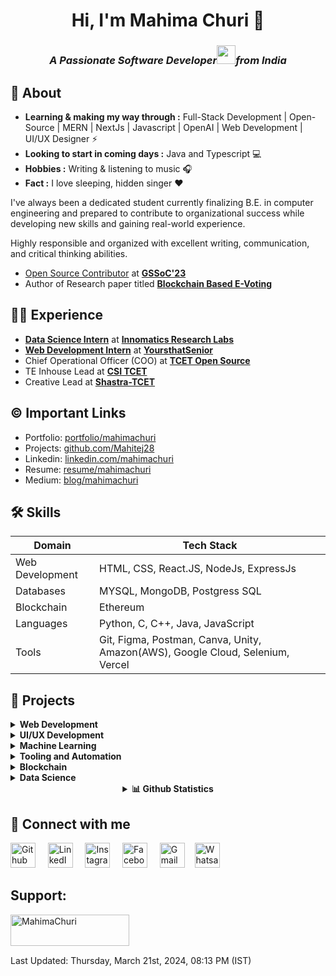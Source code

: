 <h1 align = "center"> Hi, I'm Mahima Churi 👋</h1>
<h3 align = "center"><i>A Passionate <b>Software Developer</b><img src="https://media.giphy.com/media/WUlplcMpOCEmTGBtBW/giphy.gif" width="30">from India 
</em></i></p>
</h3>

## 🚀 About 

-  **Learning & making my way through :** Full-Stack Development | Open-Source | MERN | NextJs | Javascript | OpenAI | Web Development | UI/UX Designer  :zap:
-   **Looking to start in coming days :** Java and Typescript 💻
-  **Hobbies :** Writing & listening to music :headphones:
-  **Fact :** I love sleeping, hidden singer :heart:

I've always been a dedicated student currently finalizing B.E. in computer engineering and prepared to contribute to organizational success while developing new skills and gaining real-world experience. 

Highly responsible and organized with excellent writing, communication, and critical thinking abilities. 

- [Open Source Contributor](https://www.linkedin.com/feed/update/urn:li:activity:7063883861092384768/) at **[GSSoC'23](https://gssoc.girlscript.tech/)**
- Author of Research paper titled **[Blockchain Based E-Voting](https://link.springer.com/chapter/10.1007/978-981-99-0071-8_11)**


## 👩‍💻 Experience
- **[Data Science Intern](https://drive.google.com/file/d/1OAC2zLkGK8DLC9hLybbflRB5Wr7Q6BSV/view?usp=drive_link)** at **[Innomatics Research Labs](https://www.innomatics.in/)**
- **[Web Development Intern](https://drive.google.com/file/d/1DLYp-Y-f6SgbHqUe_7O1RXRJA5S0-PST/view?usp=sharing)** at **[YoursthatSenior](https://yoursthatsenior.com/)**
- Chief Operational Officer (COO) at **[TCET Open Source](https://opensource.tcetmumbai.in/)**
- TE Inhouse Lead at **[CSI TCET](https://tcetcsi.github.io/tcetcsi/index.html)**
- Creative Lead at **[Shastra-TCET](https://www.linkedin.com/company/tcet-shastra-coding-club/mycompany/)**

## ©️ Important Links
- Portfolio: [portfolio/mahimachuri](https://mahimachuri.netlify.app/)
- Projects: [github.com/Mahitej28](https://github.com/Mahitej28)
- Linkedin: [linkedin.com/mahimachuri](https://www.linkedin.com/in/mahimachuri/)
- Resume: [resume/mahimachuri](https://drive.google.com/file/d/1zor9oE6FgmRP64lDbVXo84W4XpgNoTVT/view?usp=sharing)
- Medium: [blog/mahimachuri](https://medium.com/@mahimachuri.28)

## 🛠 Skills
| Domain             |Tech      Stack                                                                |
| ----------------- | ------------------------------------------------------------------ |
| Web Development | HTML, CSS, React.JS, NodeJs, ExpressJs |
| Databases | MYSQL, MongoDB, Postgress SQL |
| Blockchain | Ethereum|
| Languages | Python, C, C++, Java, JavaScript|
| Tools| Git, Figma, Postman, Canva, Unity, Amazon(AWS), Google Cloud, Selenium, Vercel |

## 🔭 Projects
<!-- Web Development -->
<details>
  <summary><b>Web Development</b></summary>
  <br/>
  
Task Name | Tech Stack | Source Code | 
------- | --------- | :--------: | 
Image Uploader to S3 | ReactJS, NodeJs, ExpressJS, AWS | [Repo](https://github.com/Mahitej28/Image_uploader_to_s3)
Doctor Appointment Scheduling System | MongoDB, ReactJS, NodeJs, ExpressJS | [Repo](https://github.com/Mahitej28/Doctor-Appointment-Scheduling-System)
[Portfolio Website](https://mahimachuri.netlify.app/) | ReactJS, Tailwind CSS | [Repo](https://github.com/Mahitej28/Portfolio-Website)
ToDo Application | MongoDB, ReactJS, NodeJs, ExpressJS | [Repo](https://github.com/Mahitej28/todoapp-frontend)
Basic Banking System | PHP, HTML, CSS | [Repo](https://github.com/Mahitej28/Eco_Bank)
Unit Converter | JavaScript, HTML, CSS | [Repo](https://github.com/Mahitej28/CodeClause_Unit-Converter_Mahima)
Basic Calculator | JavaScript, HTML, CSS | [Repo](https://github.com/Mahitej28/Mini-Calculator)
Scientific Calculator | JavaScript, HTML, CSS | [Repo](https://github.com/Mahitej28/Scientific-Calculator)
Customised Stopwatch and Timer | JavaScript, HTML, CSS | [Repo](https://github.com/Mahitej28/CodeClause_Stopwatch-Timer_Mahima)
Tic Tac Toe Game | JavaScript, HTML, CSS | [Repo](https://github.com/Mahitej28/Tic-Tac-Toe-Game)
</details>

<!-- UI/UX Development -->
<details>
<summary><b>UI/UX Development</b></summary>
  <br/>

Task Name | Tool | Source Code | 
------- | --------- | :--------: | 
Bibliophie | Figma | [Repo](https://github.com/Mahitej28/UI-UX-Design)

</details>

<!-- Machine Learning -->
<details>
<summary><b>Machine Learning</b></summary>
  <br/>

Task Name | Tech Stack | Source Code | 
------- | --------- | :--------: | 
Textract101 | Python | [Repo](https://github.com/Mahitej28/Textract101)
LinkedIn Profile Scraper | Python | [Repo](https://github.com/Mahitej28/LinkedIn-Profile-Scraper)
Basic Web Scraper | Python | [Repo](https://github.com/Mahitej28/Basic-WebScraper)
Random Quote Generator | Python | [Repo](https://github.com/Mahitej28/Random-Quote-Generator)

</details>

<!-- Tooling and Automation -->
<details>
<summary><b>Tooling and Automation</b></summary>
  <br/>

Task Name | Tech Stack | Source Code | 
------- | --------- | :--------: | 
LinkedIn Bot | Python, Selenium | [Repo](https://github.com/Mahitej28/LinkedIn_Bot)

</details>

<details>
<summary><b>Blockchain</b></summary>
  <br/>

Task Name | Tech Stack | Source Code | 
------- | --------- | :--------: | 
[NFT Forge](https://himanshu-03.github.io/NFT-Forge-Website/) | Javascript | [Repo](https://github.com/himanshu-03/NFT-Forge-Website)

</details>

<!-- Data Science -->
<details>
<summary><b>Data Science</b></summary>
  <br/>

Task Name | Tech Stack | Source Code | 
------- | --------- | :--------: | 
Exploratory Data Analysis on AMEO Dataset | Python | [Repo](https://github.com/Mahitej28/Analysis-of-AMEO-Dataset)
Data Analysis on LinkedIn Profile Dataset | Python | Private Repo (For Now)
Food Store Delivery Analysis | Python | Private Repo (For Now)

</details>



<!-- GitHub Statistics -->

<details align="center">
<summary><b>📊 Github Statistics</b></summary>
  
<div align="center">
  
[![Mahima's GitHub stats](https://github-readme-stats.vercel.app/api?username=Mahitej28&theme=radical)](https://github.com/Mahitej28/github-readme-stats)
[![Top Languages](https://github-readme-stats.vercel.app/api/top-langs/?username=Mahitej28&theme=radical&line_height=15)](https://github.com/Mahitej28/github-readme-stats)

  [![GitHub Streak Dark](https://streak-stats.demolab.com?user=Mahitej28&theme=radical)](https://git.io/streak-stats)
</div>
</details>

## 🤝 Connect with me

<p>
    <a href="https://www.github.com/Mahitej28" target="_blank"><img alt="Github" width="40px" src="https://cdn-icons-png.flaticon.com/512/733/733553.png"></a> &nbsp&nbsp&nbsp
    <a href="https://www.linkedin.com/in/mahimachuri/" target="_blank"><img alt="LinkedIn" width="40px" src="https://cdn-icons-png.flaticon.com/512/3536/3536505.png"></a> &nbsp&nbsp&nbsp
    <a href="https://www.instagram.com/infoelegant10" target="_blank"><img alt="Instagram" width="40px" src="https://cdn-icons-png.flaticon.com/512/1384/1384063.png"></a> &nbsp&nbsp&nbsp
    <a href="https://www.facebook.com/profile.php?id=100089851669149" target="_blank"><img alt="Facebook" width="40px" src="https://upload.wikimedia.org/wikipedia/commons/5/51/Facebook_f_logo_%282019%29.svg"></a> &nbsp&nbsp&nbsp
    <a href="mailto:mahimachuri.28@gmail.com" target="_blank"><img alt="Gmail" width="40px" src="https://cdn-icons-png.flaticon.com/512/5968/5968534.png"></a>&nbsp&nbsp&nbsp
    <a href="https://api.whatsapp.com/send/?phone=%2B917715919517&text&type=phone_number&app_absent=0" target="_blank"><img alt="Whatsapp" width="40px" src="https://cdn-icons-png.flaticon.com/512/5968/5968841.png"></a>
    
</p> 

## Support:
</h3>
<p><a href="https://www.buymeacoffee.com/mahimachuri"> <img align="left" src="https://cdn.buymeacoffee.com/buttons/v2/default-yellow.png" height="50" width="190" alt="MahimaChuri" /></a></p><br><br>
<br>

Last Updated: Thursday, March 21st, 2024, 08:13 PM (IST)

